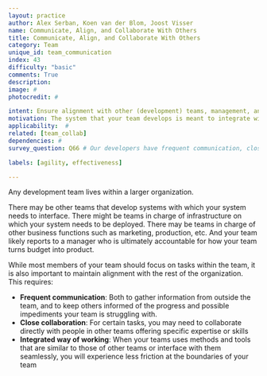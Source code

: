 ```yaml
---
layout: practice
author: Alex Serban, Koen van der Blom, Joost Visser
name: Communicate, Align, and Collaborate With Others
title: Communicate, Align, and Collaborate With Others
category: Team
unique_id: team_communication
index: 43
difficulty: "basic"
comments: True
description:
image: #
photocredit: #

intent: Ensure alignment with other (development) teams, management, and external stakeholders. #
motivation: The system that your team develops is meant to integrate with other systems within the context of a wider organization. This requires communication, alignment, and collaboration with others outside the team.
applicability:  #
related: [team_collab]
dependencies: #
survey_question: Q66 # Our developers have frequent communication, close collaboration, and integrated way of working with IT operations staff.

labels: [agility, effectiveness]

---
```


Any development team lives within a larger organization.

There may be other teams that develop systems with which your system needs to interface. There might be teams in charge of infrastructure on which your system needs to be deployed. There may be teams in charge of other business functions such as marketing, production, etc. And your team likely reports to a manager who is ultimately accountable for how your team turns budget into product.

While most members of your team should focus on tasks within the team, it is also important to maintain alignment with the rest of the organization. This requires:
- **Frequent communication**: Both to gather information from outside the team, and to keep others informed of the progress and possible impediments your team is struggling with.
- **Close collaboration**: For certain tasks, you may need to collaborate directly with people in other teams offering specific expertise or skills
- **Integrated way of working**: When your teams uses methods and tools that are similar to those of other teams or interface with them seamlessly, you will experience less friction at the boundaries of your team